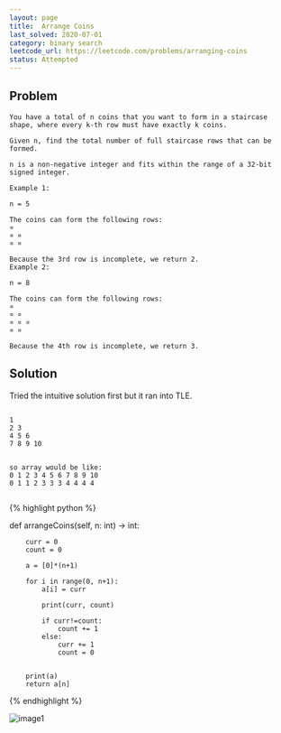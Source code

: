 ```yaml
---
layout: page
title:  Arrange Coins
last_solved: 2020-07-01
category: binary search
leetcode_url: https://leetcode.com/problems/arranging-coins
status: Attempted
---
```


Problem
-------

```
You have a total of n coins that you want to form in a staircase shape, where every k-th row must have exactly k coins.

Given n, find the total number of full staircase rows that can be formed.

n is a non-negative integer and fits within the range of a 32-bit signed integer.

Example 1:

n = 5

The coins can form the following rows:
¤
¤ ¤
¤ ¤

Because the 3rd row is incomplete, we return 2.
Example 2:

n = 8

The coins can form the following rows:
¤
¤ ¤
¤ ¤ ¤
¤ ¤

Because the 4th row is incomplete, we return 3.

```

Solution
----------

Tried the intuitive solution first but it ran into TLE.


```

1
2 3
4 5 6
7 8 9 10


so array would be like:
0 1 2 3 4 5 6 7 8 9 10
0 1 1 2 3 3 3 4 4 4 4 


```

{% highlight python %}

def arrangeCoins(self, n: int) -> int:
        
        curr = 0
        count = 0
        
        a = [0]*(n+1)
        
        for i in range(0, n+1):
            a[i] = curr
        
            print(curr, count)
        
            if curr!=count:
                count += 1
            else:
                curr += 1
                count = 0
        
        
        print(a)
        return a[n]

{% endhighlight %}


![image1]()